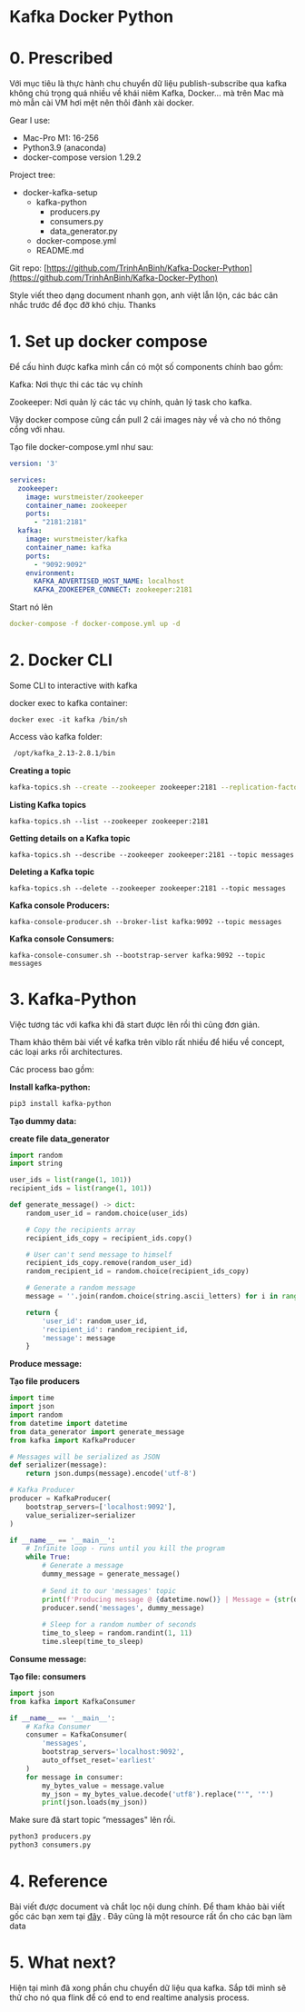 # Kafka Docker Python

# 0. Prescribed

Với mục tiêu là thực hành chu chuyển dữ liệu publish-subscribe qua kafka không chú trọng quá nhiều về khái niêm Kafka, Docker… mà trên Mac mà mò mẫn cài VM hơi mệt nên thôi đành xài docker.

Gear I use:

- Mac-Pro M1: 16-256
- Python3.9 (anaconda)
- docker-compose version 1.29.2

Project tree:

- docker-kafka-setup
    - kafka-python
        - producers.py
        - consumers.py
        - data_generator.py
    - docker-compose.yml
    - README.md

Git repo: [https://github.com/TrinhAnBinh/Kafka-Docker-Python](https://github.com/TrinhAnBinh/Kafka-Docker-Python)

Style viết theo dạng document nhanh gọn, anh việt lẫn lộn, các bác cân nhắc trước để đọc đỡ khó chịu. Thanks

# 1. Set up docker compose

Để cấu hình được kafka mình cần có một số components chính bao gồm:

Kafka: Nơi thực thi các tác vụ chính

Zookeeper: Nơi quản lý các tác vụ chính, quản lý task cho kafka.

Vậy docker compose cũng cần pull 2 cái images này về và cho nó thông cổng với nhau.

Tạo file docker-compose.yml như sau:

```yaml
version: '3'

services:
  zookeeper:
    image: wurstmeister/zookeeper
    container_name: zookeeper
    ports:
      - "2181:2181"
  kafka:
    image: wurstmeister/kafka
    container_name: kafka
    ports:
      - "9092:9092"
    environment:
      KAFKA_ADVERTISED_HOST_NAME: localhost
      KAFKA_ZOOKEEPER_CONNECT: zookeeper:2181
```

Start nó lên

```yaml
docker-compose -f docker-compose.yml up -d
```

# 2. Docker CLI

Some CLI to interactive with kafka

docker exec to kafka container:  

`docker exec -it kafka /bin/sh`

Access vào kafka folder:

```bash
 /opt/kafka_2.13-2.8.1/bin
```

****Creating a topic****

```bash
kafka-topics.sh --create --zookeeper zookeeper:2181 --replication-factor 1 --partitions 1 --topic message
```

****Listing Kafka topics****

`kafka-topics.sh --list --zookeeper zookeeper:2181`

****Getting details on a Kafka topic****

`kafka-topics.sh --describe --zookeeper zookeeper:2181 --topic messages`

****Deleting a Kafka topic****

`kafka-topics.sh --delete --zookeeper zookeeper:2181 --topic messages`

****Kafka console Producers:****

`kafka-console-producer.sh --broker-list kafka:9092 --topic messages`

**Kafka console Consumers:**

`kafka-console-consumer.sh --bootstrap-server kafka:9092 --topic messages`

# 3. Kafka-Python

Việc tương tác với kafka khi đã start được lên rồi thì cũng đơn giản.

Tham khảo thêm bài viết về kafka trên viblo rất nhiều để hiểu về concept, các loại arks rồi architectures.

Các process bao gồm:

**Install kafka-python:**

```bash
pip3 install kafka-python
```

**Tạo dummy data:**

**create file data_generator**

```python
import random 
import string 

user_ids = list(range(1, 101))
recipient_ids = list(range(1, 101))

def generate_message() -> dict:
    random_user_id = random.choice(user_ids)

    # Copy the recipients array
    recipient_ids_copy = recipient_ids.copy()

    # User can't send message to himself
    recipient_ids_copy.remove(random_user_id)
    random_recipient_id = random.choice(recipient_ids_copy)

    # Generate a random message
    message = ''.join(random.choice(string.ascii_letters) for i in range(32))

    return {
        'user_id': random_user_id,
        'recipient_id': random_recipient_id,
        'message': message
    }
```

**Produce message:**

**Tạo file producers**

```python
import time 
import json 
import random 
from datetime import datetime
from data_generator import generate_message
from kafka import KafkaProducer

# Messages will be serialized as JSON 
def serializer(message):
    return json.dumps(message).encode('utf-8')

# Kafka Producer
producer = KafkaProducer(
    bootstrap_servers=['localhost:9092'],
    value_serializer=serializer
)

if __name__ == '__main__':
    # Infinite loop - runs until you kill the program
    while True:
        # Generate a message
        dummy_message = generate_message()
        
        # Send it to our 'messages' topic
        print(f'Producing message @ {datetime.now()} | Message = {str(dummy_message)}')
        producer.send('messages', dummy_message)
        
        # Sleep for a random number of seconds
        time_to_sleep = random.randint(1, 11)
        time.sleep(time_to_sleep)
```

**Consume message:**

**Tạo file: consumers**

```python
import json 
from kafka import KafkaConsumer

if __name__ == '__main__':
    # Kafka Consumer 
    consumer = KafkaConsumer(
        'messages',
        bootstrap_servers='localhost:9092',
        auto_offset_reset='earliest'
    )
    for message in consumer:
        my_bytes_value = message.value
        my_json = my_bytes_value.decode('utf8').replace("'", '"')
        print(json.loads(my_json))
```

Make sure đã start topic “messages" lên rồi.
```bash
python3 producers.py
python3 consumers.py
```

# 4. Reference

Bài viết được document và chắt lọc nội dung chính. Để tham khảo bài viết gốc các bạn xem tại [đây](https://github.com/better-data-science/Apache-Kafka-in-Python) . Đây cũng là một resource rất ổn cho các bạn làm data

# 5. What next?

Hiện tại mình đã xong phần chu chuyển dữ liệu qua kafka. Sắp tới mình sẽ thử cho nó qua flink để có end to end realtime analysis process.